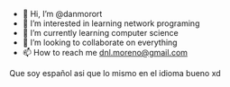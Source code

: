 - 👋 Hi, I’m @danmorort
- 👀 I’m interested in learning network programing
- 🌱 I’m currently learning computer science
- 💞️ I’m looking to collaborate on everything
- 📫 How to reach me dnl.moreno@gmail.com

Que soy español asi que lo mismo en el idioma bueno xd

